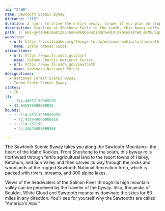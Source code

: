 ```yaml
---
id: "2400"
name: Sawtooth Scenic Byway
distance: "116"
duration: 3 hours to drive the entire byway, longer if you plan on stopping along the way.
description: Starting at Shoshone Falls to the south, this byway rolls northward through the European-style ski resort of Sun Valley and carves its way through the Sawtooth National Recreation Area.
path: s|`eGz~gyTiHeEsBm@i@EaJGmHe@kOQeKa@}BQcSw@iO{@kb@eBaFYeD_@cMmCig@iMaJeCmi@iPqDy@{LsByHeAeFe@_YBmx@^et@?ya@XeeAL{m@EgYMem@?yGEcS_AeJeAiJsAoGmAeR{EgH}ByOiG}~C{qAmdBis@i{A_o@cvHy_DiDeBsEeB{_@iPaZuLeNeGm{@a^gj@wUuL_F}EcBsEwA}GkBiRmEgC_@{NmBuKeAoO}@}lGmc@qHm@}IaAq|@yKcH_Bo~@yUgMyCo^kEud@aGgEw@}GoBmGqCkDoBebAon@ox@yj@qDkB_Ba@whDyf@qFsA_d@_OiD_@sSgA}Da@mDcAyB{@mh@eUaHeBiDk@cBKgl@?cAAoAW{JgEmX}M}CoAaEm@sUoBiDc@oNmDaFgBiCgBsC_DoRoXiDsE_BiBwAqAiBmAyAq@}Cu@_CWwEEw}@A_TLiNS_bAEq_BD_CPsATq^lMgJtCaI~Ccb@tNgFrBqPrFqQrGmKfDaE~AcYbKgB~@{B~AmnBjjBkc@xb@cuAtrAs@`AeAvC_@nBSlCElDNjBT|A`BzGJnB?jAYlBe@dB}@`ByBjBqbBljA}BxAmI`EqHxBq[rGmD`AoRfH}TjJoJnDcEjA{B^mDReF?afA}@gMUuAD_C^i_Bnk@eYzJ{s@tW{DfBkN`Iab@|WwCtAwGxB}EhA{Df@qi@rE_\tDuWjDs|@~EoC?wFe@mEs@eIqCsGsCcj@wSmBkA_A{@iB}B}CcFuA}AaBaAuAe@qCSoBDyBl@kJpCsE`BqHrCqKtE{YnKkSpI_JlEeMlFiBnAe@h@}LnRq@`AiAdA}Ah@uANmCFgBGuTJi@Bs@Vo@d@eApAyQvX}@|@cAp@cD~AcBd@aAFir@lCsD\eoAhRiFdBqKtEwP`HmKnFyM~HoAd@oA`@{NpBoJjB{LrDiI`DmE~BwE`DkE`EuC~CgErFwEzE_B~@yBt@wCV_CSwB_@gHmBcBSeEQkDLmCb@_EbAy@\ql@vZ}i@nX}RdKgKrGiP~LiPhL{YvTee@bb@ut@zn@wG|GqA~AoHrKkXfd@iC`FsA~CyClIgBfGkBzImBzMiAnOUfMDhK^lKjJzpBh@hKdB`PvAzHlDzO`bA|kE~A`J|@nGj@pGb@dHNdGH`IEdGOfEmB`_@iA`QgBp[gN~hC}@tN{@rJiAvIwClPiAzEgFlQyBzFsDrImFhKaDdF{EzGkEbFqEvEoE~DkHnFud@xZuGlFcK~IsNrL}e@`b@eE`FwDzFyAdCcCxFoc@fmAuB`I]pBcCrRyArIiAxE{BzHoCfH_DxGsAbCcDbE{DxC_DtAsAVuALmDEyQkAwGUcCNsA\yCxAiAx@}BtCu@xAqBdGiG~U_AxCoApCqTj^_BxBo@n@mAx@oBv@kKxA}FlAaDjAsBnAgFjEyC`Die@ph@wFzE}FlDgC`AiCt@oEz@k]lDaB^qAf@sB|AaBnCeApEUbEDbBn@`HN`EG`BW|A_@tAo@jAs@`AuJpHuBlBiBdCcBlCm@hAyB`GiGhUi@pAm@dA{@t@}BpAiCd@{Ij@kE`A_C`AiFvCuLtFiR`G_Al@mB|Bo@fAwCnIo@jAy@v@cAd@eAT}GLcAT_Ah@s@~@o@~BIpCZlBVn@~@nArAl@`@DvAOzAy@~F{DpAShAPhAz@l@pAlAvIVp@`@d@d@Xh@Dh@EhCy@vAQj@Jb@\^b@Xt@Hx@QnGPzAVn@`@`@d@Xh@JxDXh@LnAv@|@lAn@`B^pBDtBEx@UpBi@fB_ApA}B~Bo@`Ag@rAOr@KxBB|@^nBt@xAhA~@d@LvABnA_@lFyEnAk@vAEtA\b@XdAfAl@dBJx@Bz@OvBwArGUzAC|@RnBr@~A^d@b@Zh@Pj@?h@MbA_AnAqCr@aAd@[h@Ih@Hf@T`@d@rBfFrC~ElCnFrBdC~@l@dAb@`H`AbA^~@p@v@`Aj@lAxAlGb@vAj@fAfAz@f@RjGjAlAv@^f@~AzEZj@d@^pAZh@AlCa@h@?h@Ld@^Zl@Rp@Dz@E|@Sr@[l@c@`@eAVgAWmGgCg@Mk@?i@La@\_@h@St@i@fDUt@o@hA_DfEc@bAIjANbBhBbGh@zDDbBUlH?`Bx@|Z?fE]lBYr@eBdDs@`Ae@^sAd@y@?eASiA}@a@g@o@eB{AcLo@eBa@e@kAm@}GsAmBk@_AsAc@kBo@}D_@sA_@k@c@Yi@Qk@?i@Lc@\_@d@o@dBcBhK?x@Hx@Tr@hBxDJx@Bx@[rB}AtFIv@?xBb@tENdE?dBSbEo@~DmIra@_@xAg@pA_@h@_@b@sAj@cGTeAPgZnNwC~@cC?yBy@iAeAaBsCuAgBe@_@qAe@uA?qA\gA`As@~AOx@Ix@BrBXnBTt@vE`JhBfCx@x@xBfB~DjCtDfDbY|\fBlCvAzC|@zCv@vDT~A^lHi@lgBU`Ei@xDm@rCu@xByAfDcBfC}AdByBdBoAn@mSrIwKzEmkAls@cDzBc@b@{AzBgA~BcEtMuPdh@uIvX_@~@i@t@eAfA{DjCgWnOck@p]_DzAoB^gABcCWyXuGwBeAiKuHyE{CgFwBeUmGwEs@gEYgD?uDL}Ev@wFdB_K`EqsEzmBaC|@gFrAiDl@wD`@_CLaHH_`@DwiA`@sj@H{KHmj@BgZLwXEuMJuIg@igAuMeBEyDLaEf@yAb@ilAbh@av@z[wtAvl@coDvgA}CxAab@|T{HxDqoAtg@gIjCs`Dj{@wJpCyB`AsBlByAzB}D~KmAdEkKlX_C`I}AdG}BzLuBnMaDhP_@xAeDrIgDzG}C~G}A`Fo@lCs@`Eu@tIOjEBrIT|JD`FK~DYfDs@zD_BfFaB|C{@hA_C|Bs@j@{ItD{}@j\yZhLeIhCsFz@_FJeNQkEDyNjAiFDqFQgFe@_UoDyb@wHaJoA
websites:
  - url: https://visitidaho.org/things-to-do/museums-exhibits/sawtooth-scenic-byway/
    name: Idaho Travel Guide
attractions:
  - url: https://www.fs.usda.gov/scnf
    name: Salmon-Challis National Forest
  - url: https://www.fs.usda.gov/sawtooth
    name: Sawtooth National Forest
designations:
  - National Forest Scenic Byway
  - Idaho State Scenic Byway
states:
  - ID
ll:
  - -114.40637199999998
  - 42.935940000000016
bounds:
  - - -114.93311299999999
    - 42.935940000000016
  - - -114.252159
    - 44.21646099999998

---
```


The Sawtooth Scenic Byway takes you along the Sawtooth Mountains- the heart of the Idaho Rockies. From Shoshone to the south, this byway rolls northward through fertile agricultural land to the resort towns of Hailey, Ketchum, and Sun Valley and then carves its way through the rocks and woodlands of the rugged Sawtooth National Recreation Area, which is packed with rivers, streams, and 300 alpine lakes.

Views of the headwaters of the Salmon River through its high mountain valley can be perceived by the traveler of the byway.  Also, the peaks of Boulder, White Cloud and Sawtooth mountains dominate the skies for 60 miles in any direction. You'll see for yourself why the Sawtooths are called "America's Alps."
